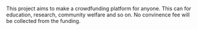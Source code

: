This project aims to make a crowdfunding platform for anyone.
This can for education, research, community welfare and so on.
No convinence fee will be collected from the funding.
